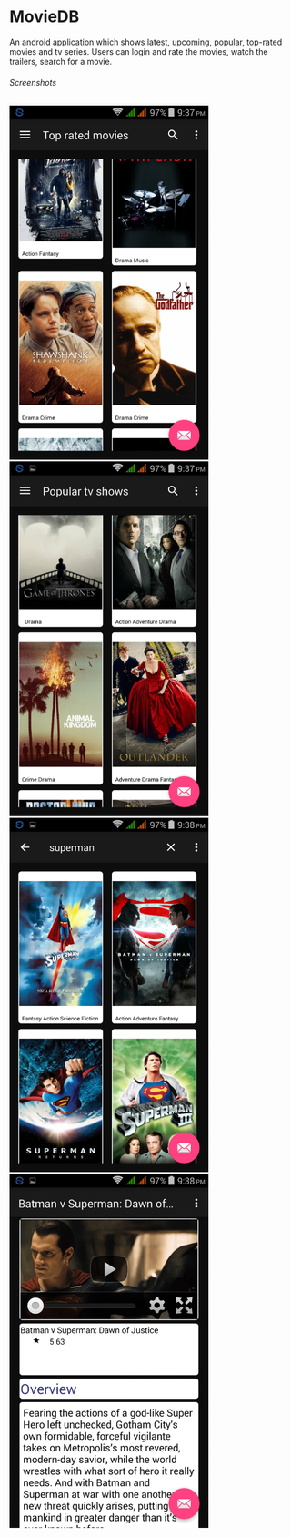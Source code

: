 # MovieDB
An android application which shows latest, upcoming, popular, top-rated movies and tv series. Users can login and rate the movies, watch the trailers, search for a movie.

<h6>Screenshots</h6>
<p align="left">
  <img src="screenshots/Screenshot_2016-06-16-21-37-15.png" width="350"/>
  <img src="screenshots/Screenshot_2016-06-16-21-37-35.png" width="350"/>
  <img src="screenshots/Screenshot_2016-06-16-21-38-03.png" width="350"/>
  <img src="screenshots/Screenshot_2016-06-16-21-38-21.png" width="350"/>
</p>
